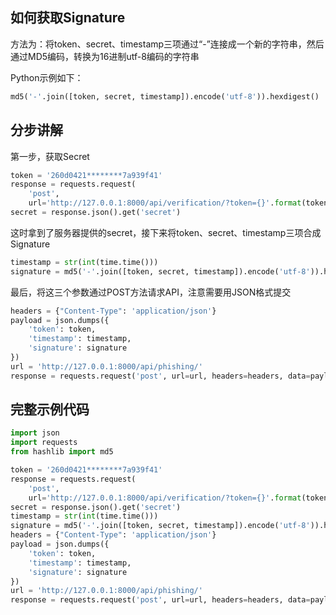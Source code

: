 ## 如何获取Signature

方法为：将token、secret、timestamp三项通过“-”连接成一个新的字符串，然后通过MD5编码，转换为16进制utf-8编码的字符串

Python示例如下：
```python
md5('-'.join([token, secret, timestamp]).encode('utf-8')).hexdigest()
```

## 分步讲解

第一步，获取Secret

```python
token = '260d0421********7a939f41'
response = requests.request(
    'post',
    url='http://127.0.0.1:8000/api/verification/?token={}'.format(token))
secret = response.json().get('secret')
```

这时拿到了服务器提供的secret，接下来将token、secret、timestamp三项合成Signature

```python
timestamp = str(int(time.time()))
signature = md5('-'.join([token, secret, timestamp]).encode('utf-8')).hexdigest()
```

最后，将这三个参数通过POST方法请求API，注意需要用JSON格式提交

```python
headers = {"Content-Type": 'application/json'}
payload = json.dumps({
    'token': token,
    'timestamp': timestamp,
    'signature': signature
})
url = 'http://127.0.0.1:8000/api/phishing/'
response = requests.request('post', url=url, headers=headers, data=payload)
```

## 完整示例代码

```python
import json
import requests
from hashlib import md5

token = '260d0421********7a939f41'
response = requests.request(
    'post',
    url='http://127.0.0.1:8000/api/verification/?token={}'.format(token))
secret = response.json().get('secret')
timestamp = str(int(time.time()))
signature = md5('-'.join([token, secret, timestamp]).encode('utf-8')).hexdigest()
headers = {"Content-Type": 'application/json'}
payload = json.dumps({
    'token': token,
    'timestamp': timestamp,
    'signature': signature
})
url = 'http://127.0.0.1:8000/api/phishing/'
response = requests.request('post', url=url, headers=headers, data=payload)
```